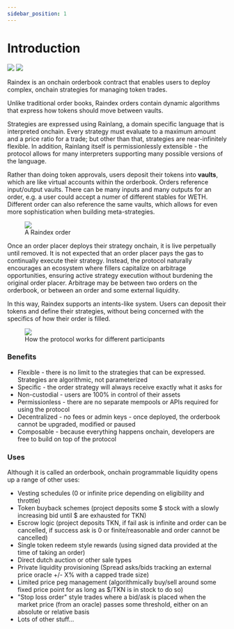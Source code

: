 ```yaml
---
sidebar_position: 1
---
```


# Introduction

<img class="inline-logo-light" src="/img/raindex-logo-light.svg" />
<img class="inline-logo-dark" src="/img/raindex-logo-dark.svg" />

Raindex is an onchain orderbook contract that enables users to deploy complex, onchain strategies for managing token trades.

Unlike traditional order books, Raindex orders contain dynamic algorithms that express how tokens should move between vaults.

Strategies are expressed using Rainlang, a domain specific language that is interpreted onchain. Every strategy must evaluate to a maximum amount and a price ratio for a trade; but other than that, strategies are near-infinitely flexible. In addition, Rainlang itself is permissionlessly extensible - the protocol allows for many interpreters supporting many possible versions of the language.

Rather than doing token approvals, users deposit their tokens into **vaults**, which are like virtual accounts within the orderbook. Orders reference input/output vaults. There can be many inputs and many outputs for an order, e.g. a user could accept a numer of different stables for WETH. Different order can also reference the same vaults, which allows for even more sophistication when building meta-strategies.

<figure>
<img src="/img/rain-order.png" />
<figcaption style={{textAlign: 'center'}}>A Raindex order</figcaption>
</figure>

Once an order placer deploys their strategy onchain, it is live perpetually until removed. It is not expected that an order placer pays the gas to continually execute their strategy. Instead, the protocol naturally encourages an ecosystem where fillers capitalize on arbitrage opportunities, ensuring active strategy execution without burdening the original order placer. Arbitrage may be between two orders on the orderbook, or between an order and some external liquidity.

In this way, Raindex supports an intents-like system. Users can deposit their tokens and define their strategies, without being concerned with the specifics of how their order is filled.

<figure>
<img src="/img/orderbook-protocol.png" />
<figcaption style={{textAlign: 'center'}}>How the protocol works for different participants</figcaption>
</figure>

### Benefits
- Flexible - there is no limit to the strategies that can be expressed. Strategies are algorithmic, not parameterized
- Specific - the order strategy will always receive exactly what it asks for
- Non-custodial - users are 100% in control of their assets
- Permissionless - there are no separate mempools or APIs required for using the protocol
- Decentralized - no fees or admin keys - once deployed, the orderbook cannot be upgraded, modified or paused
- Composable - because everything happens onchain, developers are free to build on top of the protocol

### Uses
Although it is called an orderbook, onchain programmable liquidity opens up a range of other uses:
- Vesting schedules (0 or infinite price depending on eligibility and throttle)
- Token buyback schemes (project deposits some $ stock with a slowly increasing bid until $ are exhausted for TKN)
- Escrow logic (project deposits TKN, if fail ask is infinite and order can be cancelled, if success ask is 0 or finite/reasonable and order cannot be cancelled)
- Single token redeem style rewards (using signed data provided at the time of taking an order)
- Direct dutch auction or other sale types
- Private liquidity provisioning (Spread asks/bids tracking an external price oracle +/- X% with a capped trade size)
- Limited price peg management (algorithmically buy/sell around some fixed price point for as long as $/TKN is in stock to do so)
- "Stop loss order" style trades where a bid/ask is placed when the market price (from an oracle) passes some threshold, either on an absolute or relative basis
- Lots of other stuff...